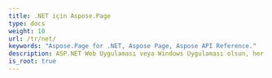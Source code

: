```yaml
---
title: .NET için Aspose.Page
type: docs
weight: 10
url: /tr/net/
keywords: "Aspose.Page for .NET, Aspose Page, Aspose API Reference."
description: ASP.NET Web Uygulaması veya Windows Uygulaması olsun, her türlü uygulama ile entegre edilebilir.
is_root: true
---
```

